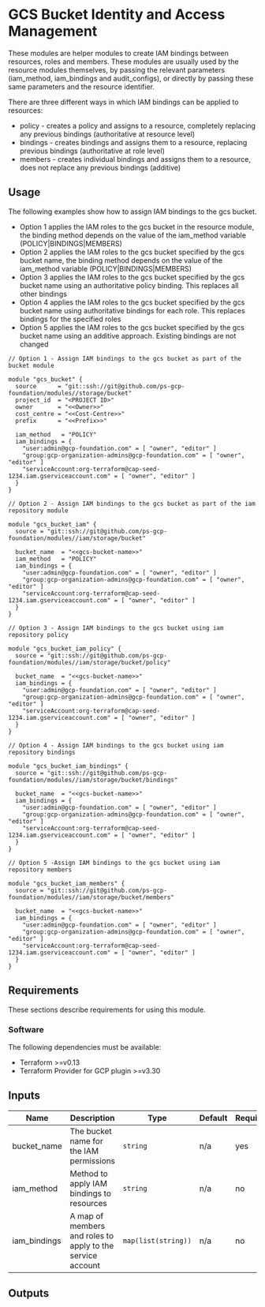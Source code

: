 # GCS Bucket Identity and Access Management

These modules are helper modules to create IAM bindings between resources, roles and members. These modules are usually used by the resource modules themselves, by passing the relevant parameters (iam_method, iam_bindings and audit_configs), or directly by passing these same parameters and the resource identifier. 

There are three different ways in which IAM bindings can be applied to resources:
* policy  - creates a policy and assigns to a resource, completely replacing any previous bindings (authoritative at resource level)
* bindings - creates bindings and assigns them to a resource, replacing previous bindings (authoritative at role level)
* members  - creates individual bindings and assigns them to a resource, does not replace any previous bindings (additive)
## Usage

The following examples show how to assign IAM bindings to the gcs bucket.
* Option 1 applies the IAM roles to the gcs bucket in the resource module, the binding method depends on the value of the iam_method variable (POLICY|BINDINGS|MEMBERS)
* Option 2 applies the IAM roles to the gcs bucket specified by the gcs bucket name, the binding method depends on the value of the iam_method variable (POLICY|BINDINGS|MEMBERS)
* Option 3 applies the IAM roles to the gcs bucket specified by the gcs bucket name using an authoritative policy binding. This replaces all other bindings
* Option 4 applies the IAM roles to the gcs bucket specified by the gcs bucket name using authoritative bindings for each role. This replaces bindings for the specified roles
* Option 5 applies the IAM roles to the gcs bucket specified by the gcs bucket name using an additive approach. Existing bindings are not changed  


```hcl
// Option 1 - Assign IAM bindings to the gcs bucket as part of the bucket module

module "gcs_bucket" {
  source      = "git::ssh://git@github.com/ps-gcp-foundation/modules//storage/bucket"
  project_id  = "<PROJECT ID>"
  owner       = "<<Owner>>"
  cost_centre = "<<Cost-Centre>>"
  prefix      = "<<Prefix>>"

  iam_method   = "POLICY"
  iam_bindings = {
    "user:admin@gcp-foundation.com" = [ "owner", "editor" ]
    "group:gcp-organization-admins@gcp-foundation.com" = [ "owner", "editor" ]
    "serviceAccount:org-terraform@cap-seed-1234.iam.gserviceaccount.com" = [ "owner", "editor" ]
  }
}

// Option 2 - Assign IAM bindings to the gcs bucket as part of the iam repository module

module "gcs_bucket_iam" {
  source = "git::ssh://git@github.com/ps-gcp-foundation/modules//iam/storage/bucket"

  bucket_name  = "<<gcs-bucket-name>>"
  iam_method   = "POLICY"
  iam_bindings = {
    "user:admin@gcp-foundation.com" = [ "owner", "editor" ]
    "group:gcp-organization-admins@gcp-foundation.com" = [ "owner", "editor" ]
    "serviceAccount:org-terraform@cap-seed-1234.iam.gserviceaccount.com" = [ "owner", "editor" ]
  }
}

// Option 3 - Assign IAM bindings to the gcs bucket using iam repository policy

module "gcs_bucket_iam_policy" {
  source = "git::ssh://git@github.com/ps-gcp-foundation/modules//iam/storage/bucket/policy"

  bucket_name  = "<<gcs-bucket-name>>"
  iam_bindings = {
    "user:admin@gcp-foundation.com" = [ "owner", "editor" ]
    "group:gcp-organization-admins@gcp-foundation.com" = [ "owner", "editor" ]
    "serviceAccount:org-terraform@cap-seed-1234.iam.gserviceaccount.com" = [ "owner", "editor" ]
  }
}

// Option 4 - Assign IAM bindings to the gcs bucket using iam repository bindings

module "gcs_bucket_iam_bindings" {
  source = "git::ssh://git@github.com/ps-gcp-foundation/modules//iam/storage/bucket/bindings"

  bucket_name  = "<<gcs-bucket-name>>"
  iam_bindings = {
    "user:admin@gcp-foundation.com" = [ "owner", "editor" ]
    "group:gcp-organization-admins@gcp-foundation.com" = [ "owner", "editor" ]
    "serviceAccount:org-terraform@cap-seed-1234.iam.gserviceaccount.com" = [ "owner", "editor" ]
  }
}

// Option 5 -Assign IAM bindings to the gcs bucket using iam repository members

module "gcs_bucket_iam_members" {
  source = "git::ssh://git@github.com/ps-gcp-foundation/modules//iam/storage/bucket/members"

  bucket_name  = "<<gcs-bucket-name>>"
  iam_bindings = {
    "user:admin@gcp-foundation.com" = [ "owner", "editor" ]
    "group:gcp-organization-admins@gcp-foundation.com" = [ "owner", "editor" ]
    "serviceAccount:org-terraform@cap-seed-1234.iam.gserviceaccount.com" = [ "owner", "editor" ]
  }
}
```
## Requirements

These sections describe requirements for using this module.

### Software

The following dependencies must be available:

- Terraform >=v0.13
- Terraform Provider for GCP plugin >=v3.30

## Inputs

| Name          | Description                                                        | Type                 | Default | Required |
|---------------|--------------------------------------------------------------------|----------------------|---------|----------|
| bucket_name   | The bucket name for the IAM permissions                            | `string`             | n/a     | yes      |
| iam_method    | Method to apply IAM bindings to resources                          | `string`             | n/a     | no       |
| iam_bindings  | A map of members and roles to apply to the service account         | `map(list(string))`  | n/a     | no       |

## Outputs

